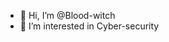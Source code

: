 - 👋 Hi, I’m @Blood-witch
- 👀 I’m interested in Cyber-security

<!---
Blood-witch/Blood-witch is a ✨ special ✨ repository because its `README.md` (this file) appears on your GitHub profile.
You can click the Preview link to take a look at your changes.
--->
